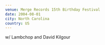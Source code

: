 ```yaml
---
venue: Merge Records 15th Birthday Festival
date: 2004-08-01
city: North Carolina
country: US
---
```


w/ Lambchop and David Kilgour